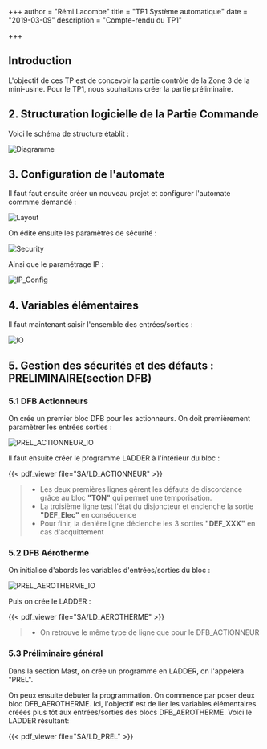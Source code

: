 +++
author = "Rémi Lacombe"
title = "TP1 Système automatique"
date = "2019-03-09"
description = "Compte-rendu du TP1"

+++

## Introduction

L'objectif de ces TP est de concevoir la partie contrôle de la Zone 3 de la mini-usine.
Pour le TP1, nous souhaitons créer la partie préliminaire.

## 2. Structuration logicielle de la Partie Commande

Voici le schéma de structure établit :

![Diagramme](/SA/DIAGRAMME.svg)

## 3. Configuration de l'automate

Il faut faut ensuite créer un nouveau projet et configurer l'automate commme demandé :

![Layout](/SA/Layout.png)

On édite ensuite les paramètres de sécurité :

![Security](/SA/Security.PNG)

Ainsi que le paramétrage IP :

![IP_Config](/SA/IP_Config.PNG)

## 4. Variables élémentaires

Il faut maintenant saisir l'ensemble des entrées/sorties :

![IO](/SA/IO.PNG)

## 5. Gestion des sécurités et des défauts : PRELIMINAIRE(section DFB)

### 5.1 DFB Actionneurs

On crée un premier bloc DFB pour les actionneurs. On doit premièrement paramètrer les entrées sorties :

![PREL_ACTIONNEUR_IO](/SA/PREL_ACTIONNEUR_IO.PNG)

Il faut ensuite créer le programme LADDER à l'intérieur du bloc :

{{< pdf_viewer file="SA/LD_ACTIONNEUR" >}}

>- Les deux premières lignes gèrent les défauts de discordance grâce au bloc **"TON"** qui permet une temporisation.
>- La troisième ligne test l'état du disjoncteur et enclenche la sortie **"DEF_Elec"** en conséquence
>- Pour finir, la denière ligne déclenche les 3 sorties **"DEF_XXX"** en cas d'acquittement

### 5.2 DFB Aérotherme

On initialise d'abords les variables d'entrées/sorties du bloc :

![PREL_AEROTHERME_IO](/SA/PREL_AEROTHERME_IO.PNG)

Puis on crée le LADDER :

{{< pdf_viewer file="SA/LD_AEROTHERME" >}}

>- On retrouve le même type de ligne que pour le DFB_ACTIONNEUR

### 5.3 Préliminaire général

Dans la section Mast, on crée un programme en LADDER, on l'appelera "PREL".

On peux ensuite débuter la programmation. On commence par poser deux bloc DFB_AEROTHERME.
Ici, l'objectif est de lier les variables élémentaires créées plus tôt aux entrées/sorties des blocs DFB_AEROTHERME.
Voici le LADDER résultant:

{{< pdf_viewer file="SA/LD_PREL" >}}
